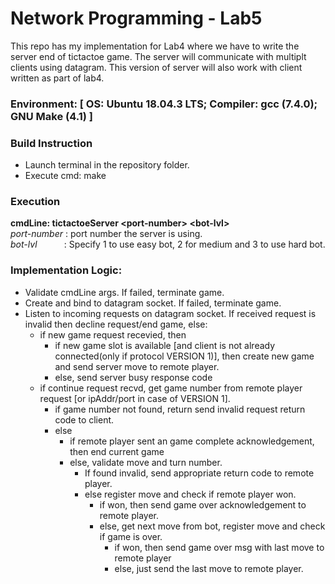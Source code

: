 # Network Programming - Lab5

This repo has my implementation for Lab4 where we have to write the server end of tictactoe game. The server will communicate with multiplt clients using datagram. This version of server will also work with client written as part of lab4.

### Environment: [ OS: Ubuntu 18.04.3 LTS; Compiler: gcc (7.4.0); GNU Make (4.1) ]

### Build Instruction
* Launch terminal in the repository folder.
* Execute cmd: make

### Execution
**cmdLine: tictactoeServer &lt;port-number&gt; &lt;bot-lvl&gt;** <br />
*port-number*&nbsp;: port number the server is using. <br />
*bot-lvl* &nbsp; &nbsp;&nbsp; &nbsp; &nbsp; &nbsp;: Specify 1 to use easy bot, 2 for medium and 3 to use hard bot.

### Implementation Logic:
* Validate cmdLine args. If failed, terminate game.
* Create and bind to datagram socket. If failed, terminate game.
* Listen to incoming requests on datagram socket. If received request is invalid then decline request/end game, else:
  * if new game request recevied, then
    * if new game slot is available [and client is not already connected(only if protocol VERSION 1)], then create new game and send server move to remote player.
    * else, send server busy response code
  * if continue request recvd, get game number from remote player request [or ipAddr/port in case of VERSION 1].
    * if game number not found, return send invalid request return code to client.
    * else
      * if remote player sent an game complete acknowledgement, then end current game
      * else, validate move and turn number. 
        * If found invalid, send appropriate return code to remote player.
        * else register move and check if remote player won. 
          * if won, then send game over acknowledgement to remote player.
          * else, get next move from bot, register move and check if game is over.
            * if won, then send game over msg with last move to remote player
            * else, just send the last move to remote player.
